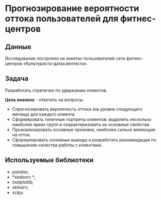 # Прогнозирование вероятности оттока пользователей для фитнес-центров

## Данные

Исследование построено на анкетах пользователей сети фитнес-центров «Культуриста-датасаентиста».

## Задача

Разработать стратегию по удержанию клиентов.

**Цель анализа** - ответить на вопросы:
* Спрогнозировать вероятность оттока (на уровне следующего месяца) для каждого клиента.
* Сформировать типичные портреты клиентов: выделить несколько наиболее ярких групп и охарактеризовать их основные свойства.
* Проанализировать основные признаки, наиболее сильно влияющие на отток.
* Сформулировать основные выводы и разработать рекомендации по повышению качества работы с клиентами.

## Используемые библиотеки

* *pandas*;
* *seaborn *;
* *matplotlib*;
* *sklearn*;
* *scipy*.

